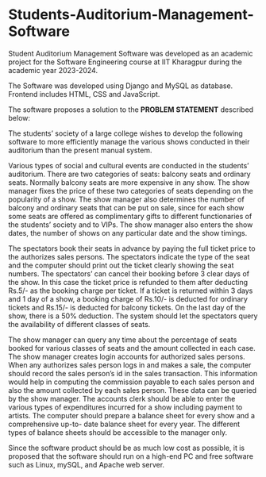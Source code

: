 # Students-Auditorium-Management-Software
Student Auditorium Management Software was developed as an academic project for the Software Engineering course at IIT Kharagpur during the academic year 2023-2024.

The Software was developed using Django and MySQL as database. Frontend includes HTML, CSS and JavaScript.


The software proposes a solution to the **PROBLEM STATEMENT** described below:

The students’ society of a large college wishes to develop the following software to more
efficiently manage the various shows conducted in their auditorium than the present manual
system.

Various types of social and cultural events are conducted in the students’ auditorium. There are
two categories of seats: balcony seats and ordinary seats. Normally balcony seats are more
expensive in any show. The show manager fixes the price of these two categories of seats
depending on the popularity of a show. The show manager also determines the number of
balcony and ordinary seats that can be put on sale, since for each show some seats are offered
as complimentary gifts to different functionaries of the students’ society and to VIPs. The show
manager also enters the show dates, the number of shows on any particular date and the show
timings.

The spectators book their seats in advance by paying the full ticket price to the authorizes sales
persons. The spectators indicate the type of the seat and the computer should print out the
ticket clearly showing the seat numbers. The spectators’ can cancel their booking before 3 clear
days of the show. In this case the ticket price is refunded to them after deducting Rs.5/- as the
booking charge per ticket. If a ticket is returned within 3 days and 1 day of a show, a booking
charge of Rs.10/- is deducted for ordinary tickets and Rs.15/- is deducted for balcony tickets. On
the last day of the show, there is a 50% deduction. The system should let the spectators query
the availability of different classes of seats.

The show manager can query any time about the percentage of seats booked for various
classes of seats and the amount collected in each case. The show manager creates login
accounts for authorized sales persons. When any authorizes sales person logs in and makes a
sale, the computer should record the sales person’s id in the sales transaction. This information
would help in computing the commission payable to each sales person and also the amount
collected by each sales person. These data can be queried by the show manager.
The accounts clerk should be able to enter the various types of expenditures incurred for a
show including payment to artists. The computer should prepare a balance sheet for every show
and a comprehensive up-to- date balance sheet for every year. The different types of balance
sheets should be accessible to the manager only.

Since the software product should be as much low cost as possible, it is proposed that the
software should run on a high-end PC and free software such as Linux, mySQL, and Apache
web server.
